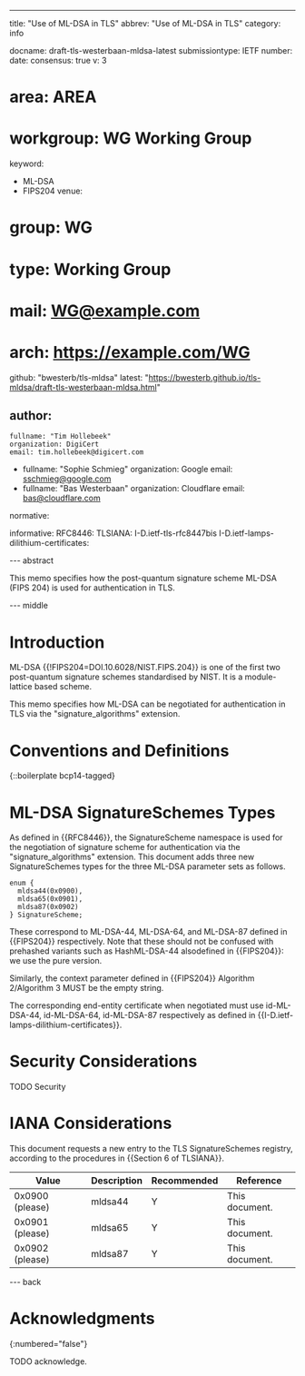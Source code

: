 ---
title: "Use of ML-DSA in TLS"
abbrev: "Use of ML-DSA in TLS"
category: info

docname: draft-tls-westerbaan-mldsa-latest
submissiontype: IETF
number:
date:
consensus: true
v: 3
# area: AREA
# workgroup: WG Working Group
keyword:
 - ML-DSA
 - FIPS204
venue:
#  group: WG
#  type: Working Group
#  mail: WG@example.com
#  arch: https://example.com/WG
  github: "bwesterb/tls-mldsa"
  latest: "https://bwesterb.github.io/tls-mldsa/draft-tls-westerbaan-mldsa.html"

author:
 -
    fullname: "Tim Hollebeek"
    organization: DigiCert
    email: tim.hollebeek@digicert.com
 -
    fullname: "Sophie Schmieg"
    organization: Google
    email: sschmieg@google.com
 -
    fullname: "Bas Westerbaan"
    organization: Cloudflare
    email: bas@cloudflare.com

normative:

informative:
 RFC8446:
 TLSIANA: I-D.ietf-tls-rfc8447bis
 I-D.ietf-lamps-dilithium-certificates:



--- abstract

This memo specifies how the post-quantum signature scheme ML-DSA (FIPS 204)
is used for authentication in TLS.


--- middle

# Introduction

ML-DSA {{!FIPS204=DOI.10.6028/NIST.FIPS.204}} is one of the first
two post-quantum signature schemes standardised by NIST. It is a
module-lattice based scheme.

This memo specifies how ML-DSA can be negotiated for authentication in TLS
via the "signature_algorithms" extension.

# Conventions and Definitions

{::boilerplate bcp14-tagged}

# ML-DSA SignatureSchemes Types
As defined in {{RFC8446}}, the SignatureScheme namespace is used for
the negotiation of signature scheme for authentication via the
"signature_algorithms" extension. This document adds three new SignatureSchemes
types for the three ML-DSA parameter sets as follows.

~~~
enum {
  mldsa44(0x0900),
  mldsa65(0x0901),
  mldsa87(0x0902)
} SignatureScheme;
~~~

These correspond to ML-DSA-44, ML-DSA-64, and ML-DSA-87 defined
in {{FIPS204}} respectively. Note that these should not be confused
with prehashed variants such as HashML-DSA-44 alsodefined in {{FIPS204}}:
we use the pure version.

Similarly, the context parameter defined in {{FIPS204}} Algorithm 2/Algorithm 3
MUST be the empty string.

The corresponding end-entity certificate when negotiated must
use id-ML-DSA-44, id-ML-DSA-64, id-ML-DSA-87 respectively as
defined in {{I-D.ietf-lamps-dilithium-certificates}}.

# Security Considerations

TODO Security


# IANA Considerations

This document requests a new entry to the TLS SignatureSchemes registry,
according to the procedures in {{Section 6 of TLSIANA}}.

| Value           | Description | Recommended | Reference      |
|-----------------|-------------|-------------|----------------|
| 0x0900 (please) | mldsa44     | Y           | This document. |
| 0x0901 (please) | mldsa65     | Y           | This document. |
| 0x0902 (please) | mldsa87     | Y           | This document. |

--- back

# Acknowledgments
{:numbered="false"}

TODO acknowledge.
